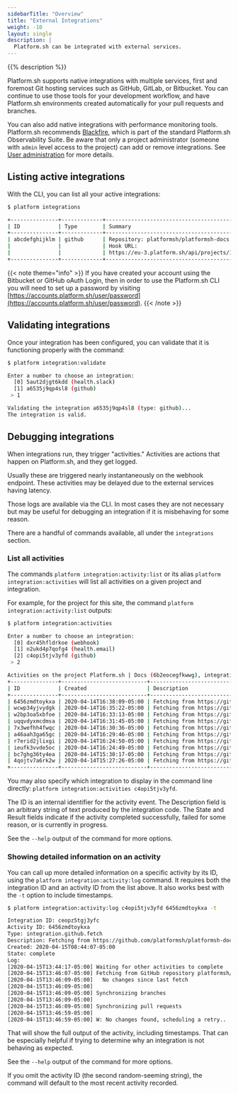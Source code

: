 ```yaml
---
sidebarTitle: "Overview"
title: "External Integrations"
weight: -10
layout: single
description: |
  Platform.sh can be integrated with external services.
---
```


{{% description %}}

Platform.sh supports native integrations with multiple services, first and foremost Git hosting services such as GitHub, GitLab, or Bitbucket.  You can continue to use those tools for your development workflow, and have Platform.sh environments created automatically for your pull requests and branches.

You can also add native integrations with performance monitoring tools. Platform.sh recommends [Blackfire](../increase-observability/integrate-observability//blackfire.md), which is part of the standard Platform.sh Observability Suite.
Be aware that only a project administrator (someone with `admin` level access to the project) can add or remove integrations.
See [User administration](/administration/users.md) for more details.

## Listing active integrations

With the CLI, you can list all your active integrations:

```bash
$ platform integrations

+---------------+-------------+-------------------------------------------------------------------------------------+
| ID            | Type        | Summary                                                                             |
+---------------+-------------+-------------------------------------------------------------------------------------+
| abcdefghijklm | github      | Repository: platformsh/platformsh-docs                                              |
|               |             | Hook URL:                                                                           |
|               |             | https://eu-3.platform.sh/api/projects/123abcdefgh3i/integrations/abcdefghijklm/hook |
+---------------+-------------+-------------------------------------------------------------------------------------+
```

{{< note theme="info" >}}
If you have created your account using the Bitbucket or GitHub oAuth Login, then in order to use the Platform.sh CLI you will need to set up a password by visiting [https://accounts.platform.sh/user/password](https://accounts.platform.sh/user/password).
{{< /note >}}

## Validating integrations

Once your integration has been configured, you can validate that it is functioning properly with the command:

```bash
$ platform integration:validate

Enter a number to choose an integration:
  [0] 5aut2djgt6kdd (health.slack)
  [1] a6535j9qp4sl8 (github)
 > 1

Validating the integration a6535j9qp4sl8 (type: github)...
The integration is valid.
```

## Debugging integrations

When integrations run, they trigger "activities."  Activities are actions that happen on Platform.sh, and they get logged.

Usually these are triggered nearly instantaneously on the webhook endpoint. These activities may be delayed due to the external services having latency.

Those logs are available via the CLI.  In most cases they are not necessary but may be useful for debugging an integration if it is misbehaving for some reason.

There are a handful of commands available, all under the `integrations` section.

### List all activities

The commands `platform integration:activity:list` or its alias `platform integration:activities` will list all activities on a given project and integration.

For example, for the project for this site, the command `platform integration:activity:list` outputs:

```bash
$ platform integration:activities

Enter a number to choose an integration:
  [0] dxr45hfldrkoe (webhook)
  [1] n2ukd4p7qofg4 (health.email)
  [2] c4opi5tjv3yfd (github)
 > 2

Activities on the project Platform.sh | Docs (6b2eocegfkwwg), integration c4opi5tjv3yfd (github):
+---------------+---------------------------+-------------------------------------------------------------+----------+---------+
| ID            | Created                   | Description                                                 | State    | Result  |
+---------------+---------------------------+-------------------------------------------------------------+----------+---------+
| 6456zmdtoykxa | 2020-04-14T16:38:09-05:00 | Fetching from https://github.com/platformsh/platformsh-docs | complete | success |
| wcwp34yjvydgk | 2020-04-14T16:35:22-05:00 | Fetching from https://github.com/platformsh/platformsh-docs | complete | success |
| w2bp3oa5xbfoe | 2020-04-14T16:33:13-05:00 | Fetching from https://github.com/platformsh/platformsh-docs | complete | success |
| uqqvdyxmcdmsa | 2020-04-14T16:31:45-05:00 | Fetching from https://github.com/platformsh/platformsh-docs | complete | success |
| 7x3wefhh4fwqc | 2020-04-14T16:30:36-05:00 | Fetching from https://github.com/platformsh/platformsh-docs | complete | success |
| a46aah3ga65gc | 2020-04-14T16:29:46-05:00 | Fetching from https://github.com/platformsh/platformsh-docs | complete | success |
| r7erid2jlixgi | 2020-04-14T16:24:50-05:00 | Fetching from https://github.com/platformsh/platformsh-docs | complete | success |
| ieufk3vvde5oc | 2020-04-14T16:24:49-05:00 | Fetching from https://github.com/platformsh/platformsh-docs | complete | success |
| bc7ghg36ty4ea | 2020-04-14T15:30:17-05:00 | Fetching from https://github.com/platformsh/platformsh-docs | complete | success |
| 4qojtv7a6rk2w | 2020-04-14T15:27:26-05:00 | Fetching from https://github.com/platformsh/platformsh-docs | complete | success |
+---------------+---------------------------+-------------------------------------------------------------+----------+---------+
```

You may also specify which integration to display in the command line directly: `platform integration:activities c4opi5tjv3yfd`.

The ID is an internal identifier for the activity event.  The Description field is an arbitrary string of text produced by the integration code.  The State and Result fields indicate if the activity completed successfully, failed for some reason, or is currently in progress.

See the `--help` output of the command for more options.

### Showing detailed information on an activity

You can call up more detailed information on a specific activity by its ID, using the `platform integration:activity:log` command.  It requires both the integration ID and an activity ID from the list above.  It also works best with the `-t` option to include timestamps.

```bash
$ platform integration:activity:log c4opi5tjv3yfd 6456zmdtoykxa -t

Integration ID: ceopz5tgj3yfc
Activity ID: 6456zmdtoykxa
Type: integration.github.fetch
Description: Fetching from https://github.com/platformsh/platformsh-docs
Created: 2020-04-15T08:44:07-05:00
State: complete
Log:
[2020-04-15T13:44:17-05:00] Waiting for other activities to complete
[2020-04-15T13:46:07-05:00] Fetching from GitHub repository platformsh/platformsh-docs
[2020-04-15T13:46:09-05:00]   No changes since last fetch
[2020-04-15T13:46:09-05:00]
[2020-04-15T13:46:09-05:00] Synchronizing branches
[2020-04-15T13:46:09-05:00]
[2020-04-15T13:46:09-05:00] Synchronizing pull requests
[2020-04-15T13:46:59-05:00]
[2020-04-15T13:46:59-05:00] W: No changes found, scheduling a retry..
```

That will show the full output of the activity, including timestamps.  That can be especially helpful if trying to determine why an integration is not behaving as expected.

See the `--help` output of the command for more options.

If you omit the activity ID (the second random-seeming string), the command will default to the most recent activity recorded.
